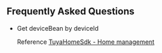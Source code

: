 ## Frequently Asked Questions

- Get deviceBean by deviceId 

  Reference  [TuyaHomeSdk - Home management](https://tuyainc.github.io/tuyasmart_home_ios_sdk_doc/en/resource/Home.html)

  


